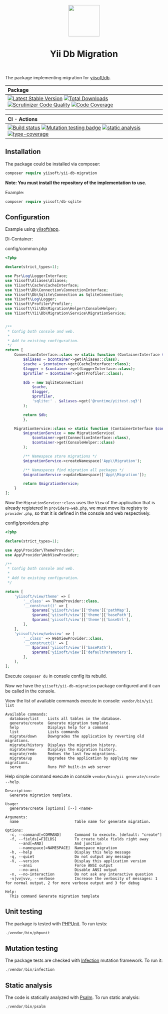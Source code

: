 <p align="center">
    <a href="https://github.com/yiisoft" target="_blank">
        <img src="https://github.com/yiisoft.png" height="100px">
    </a>
    <h1 align="center">Yii Db Migration</h1>
    <br>
</p>

The package implementing migration for [yiisoft/db](https://github.com/yiisoft/db).

| Package     |
|:------------|
|[![Latest Stable Version](https://poser.pugx.org/yiisoft/yii-db-migration/v/stable.png)](https://packagist.org/packages/yiisoft/yii-db-migration) [![Total Downloads](https://poser.pugx.org/yiisoft/yii-db-migration/downloads.png)](https://packagist.org/packages/yiisoft/yii-db-migration) [![Scrutinizer Code Quality](https://scrutinizer-ci.com/g/yiisoft/yii-db-migration/badges/quality-score.png?b=master)](https://scrutinizer-ci.com/g/yiisoft/yii-db-migration/?branch=master) [![Code Coverage](https://scrutinizer-ci.com/g/yiisoft/yii-db-migration/badges/coverage.png?b=master)](https://scrutinizer-ci.com/g/yiisoft/yii-db-migration/?branch=master)|

| CI - Actions|
|:------------|
|[![Build status](https://github.com/yiisoft/yii-db-migration/workflows/build/badge.svg)](https://github.com/yiisoft/yii-db-migration/actions?query=workflow%3Abuild)  [![Mutation testing badge](https://img.shields.io/endpoint?style=flat&url=https%3A%2F%2Fbadge-api.stryker-mutator.io%2Fgithub.com%2Fyiisoft%2Fyii-db-migration%2Fmaster)](https://dashboard.stryker-mutator.io/reports/github.com/yiisoft/yii-db-migration/master) [![static analysis](https://github.com/yiisoft/yii-db-migration/workflows/static%20analysis/badge.svg)](https://github.com/yiisoft/yii-db-migration/actions?query=workflow%3A%22static+analysis%22)  [![type-coverage](https://shepherd.dev/github/yiisoft/yii-db-migration/coverage.svg)](https://shepherd.dev/github/yiisoft/yii-db-migration)|

## Installation

The package could be installed via composer:

```php
composer require yiisoft/yii-db-migration
```

**Note: You must install the repository of the implementation to use.**

Example:

```php
composer require yiisoft/db-sqlite
```

## Configuration

Example using [yiisoft/app](https://github.com/yiisoft/app).

Di-Container:

config/common.php
```php
<?php

declare(strict_types=1);

use Psr\Log\LoggerInterface;
use Yiisoft\Aliases\Aliases;
use Yiisoft\Cache\CacheInterface;
use Yiisoft\Db\Connection\ConnectionInterface;
use Yiisoft\Db\Sqlite\Connection as SqliteConnection;
use Yiisoft\Log\Logger;
use Yiisoft\Profiler\Profiler;
use Yiisoft\Yii\Db\Migration\Helper\ConsoleHelper;
use Yiisoft\Yii\Db\Migration\Service\MigrationService;


/** 
 * Config both console and web.
 *
 * Add to existing configuration.
 */
return [
    ConnectionInterface::class => static function (ContainerInterface $container) use ($params) {
        $aliases = $container->get(Aliases::class);
        $cache = $container->get(CacheInterface::class);
        $logger = $container->get(LoggerInterface::class);
        $profiler = $container->get(Profiler::class);

        $db = new SqliteConnection(
            $cache,
            $logger,
            $profiler,
            'sqlite:' . $aliases->get('@runtime/yiitest.sq3')
        );

        return $db;
        },

    MigrationService::class => static function (ContainerInterface $container) {
        $migrationService = new MigrationService(
            $container->get(ConnectionInterface::class),
            $container->get(ConsoleHelper::class)
        );

        /** Namespace store migrations */
        $migrationService->createNamespace('App\\Migration');

        /** Namaspaces find migration all packages */
        $migrationService->updateNamespace(['App\\Migration']);

        return $migrationService;
    }
];
```

Now the `MigrationService::class` uses the `View` of the application that is already registered in `providers-web.php`, we must move its registry to `provider.php`, so that it is defined in the console and web respectively.

config/providers.php
```php
<?php

declare(strict_types=1);

use App\Provider\ThemeProvider;
use App\Provider\WebViewProvider;

/** 
 * Config both console and web.
 *
 * Add to existing configuration.
 */

return [
    'yiisoft/view/theme' => [
        '__class' => ThemeProvider::class,
        '__construct()' => [
            $params['yiisoft/view']['theme']['pathMap'],
            $params['yiisoft/view']['theme']['basePath'],
            $params['yiisoft/view']['theme']['baseUrl'],
        ],
    ],
    'yiisoft/view/webview' => [
        '__class' => WebViewProvider::class,
        '__construct()' => [
            $params['yiisoft/view']['basePath'],
            $params['yiisoft/view']['defaultParameters'],
        ],
    ],
];
```

Execute `composer du` in console config its rebuild.

Now we have the `yiisoft/yii-db-migration` package configured and it can be called in the console.

View the list of available commands execute in console: `vendor/bin/yii list`

```
Available commands:
  database/list    Lists all tables in the database.
  generate/create  Generate migration template.
  help             Displays help for a command
  list             Lists commands
  migrate/down     Downgrades the application by reverting old migrations.
  migrate/history  Displays the migration history.
  migrate/new      Displays the migration history.
  migrate/redo     Redoes the last few migrations.
  migrate/up       Upgrades the application by applying new migrations.
  serve            Runs PHP built-in web server
```

Help simple command execute in console `vendor/bin/yii generate/create --help`.

```
Description:
  Generate migration template.

Usage:
  generate/create [options] [--] <name>

Arguments:
  name                         Table name for generate migration.

Options:
  -c, --command[=COMMAND]      Command to execute. [default: "create"]
  -f, --fields[=FIELDS]        To create table fields right away
      --and[=AND]              And junction
      --namespace[=NAMESPACE]  Namespace migration
  -h, --help                   Display this help message
  -q, --quiet                  Do not output any message
  -V, --version                Display this application version
      --ansi                   Force ANSI output
      --no-ansi                Disable ANSI output
  -n, --no-interaction         Do not ask any interactive question
  -v|vv|vvv, --verbose         Increase the verbosity of messages: 1 for normal output, 2 for more verbose output and 3 for debug

Help:
  This command Generate migration template
```

## Unit testing

The package is tested with [PHPUnit](https://phpunit.de/). To run tests:

```php
./vendor/bin/phpunit
```

## Mutation testing

The package tests are checked with [Infection](https://infection.github.io/) mutation framework. To run it:

```php
./vendor/bin/infection
```

## Static analysis

The code is statically analyzed with [Psalm](https://psalm.dev/docs/). To run static analysis:

```php
./vendor/bin/psalm
```
